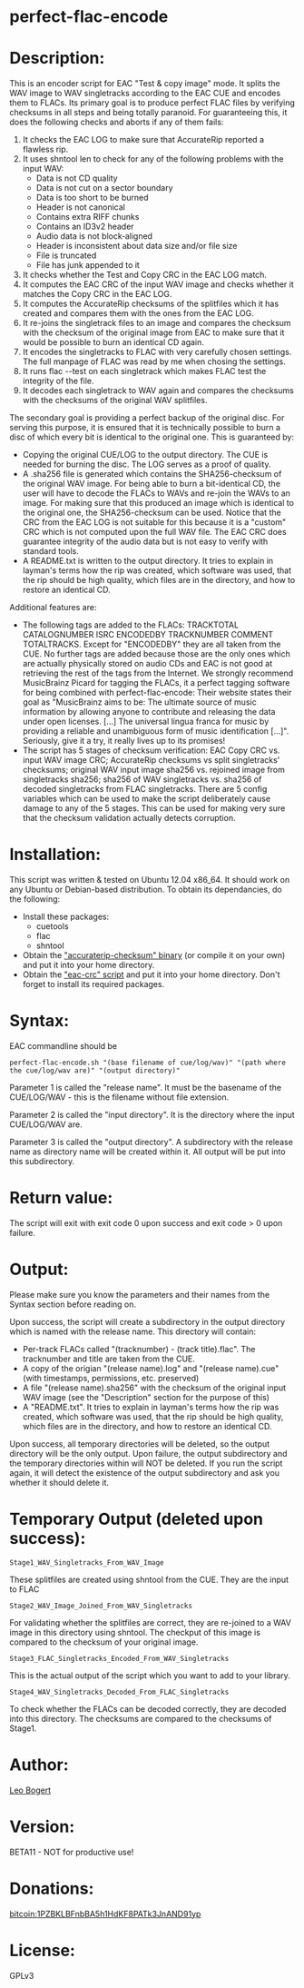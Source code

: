 perfect-flac-encode
===================

# Description:
This is an encoder script for EAC "Test & copy image" mode.
It splits the WAV image to WAV singletracks according to the EAC CUE and encodes them to FLACs.
Its primary goal is to produce perfect FLAC files by verifying checksums in all steps and being totally paranoid.
For guaranteeing this, it does the following checks and aborts if any of them fails:

1. It checks the EAC LOG to make sure that AccurateRip reported a flawless rip.
2. It uses shntool len to check for any of the following problems with the input WAV:
	* Data is not CD quality
	* Data is not cut on a sector boundary
	* Data is too short to be burned
	* Header is not canonical
	* Contains extra RIFF chunks
	* Contains an ID3v2 header
	* Audio data is not block‐aligned
	* Header is inconsistent about data size and/or file size
	* File is truncated
	* File has junk appended to it
3. It checks whether the Test and Copy CRC in the EAC LOG match.
4. It computes the EAC CRC of the input WAV image and checks whether it matches the Copy CRC in the EAC LOG.
5. It computes the AccurateRip checksums of the splitfiles which it has created and compares them with the ones from the EAC LOG.
6. It re-joins the singletrack files to an image and compares the checksum with the checksum of the original image from EAC to make sure that it would be possible to burn an identical CD again.
7. It encodes the singletracks to FLAC with very carefully chosen settings. The full manpage of FLAC was read by me when chosing the settings.
8. It runs flac --test on each singletrack which makes FLAC test the integrity of the file.
9. It decodes each singletrack to WAV again and compares the checksums with the checksums of the original WAV splitfiles.

The secondary goal is providing a perfect backup of the original disc. For serving this purpose, it is ensured that it is technically possible to burn a disc of which every bit is identical to the original one. This is guaranteed by:

* Copying the original CUE/LOG to the output directory. The CUE is needed for burning the disc. The LOG serves as a proof of quality.
* A .sha256 file is generated which contains the SHA256-checksum of the original WAV image. For being able to burn a bit-identical CD, the user will have to decode the FLACs to WAVs and re-join the WAVs to an image. For making sure that this produced an image which is identical to the original one, the SHA256-checksum can be used. Notice that the CRC from the EAC LOG is not suitable for this because it is a "custom" CRC which is not computed upon the full WAV file. The EAC CRC does guarantee integrity of the audio data but is not easy to verify with standard tools.
* A README.txt is written to the output directory. It tries to explain in layman's terms how the rip was created, which software was used, that the rip should be high quality, which files are in the directory, and how to restore an identical CD.

Additional features are:

* The following tags are added to the FLACs: TRACKTOTAL CATALOGNUMBER ISRC ENCODEDBY TRACKNUMBER COMMENT TOTALTRACKS. Except for "ENCODEDBY" they are all taken from the CUE. No further tags are added because those are the only ones which are actually physically stored on audio CDs and EAC is not good at retrieving the rest of the tags from the Internet. We strongly recommend MusicBrainz Picard for tagging the FLACs, it a perfect tagging software for being combined with perfect-flac-encode: Their website states their goal as "MusicBrainz aims to be: The ultimate source of music information by allowing anyone to contribute and releasing the data under open licenses.  [...] The universal lingua franca for music by providing a reliable and unambiguous form of music identification [...]". Seriously, give it a try, it really lives up to its promises!
* The script has 5 stages of checksum verification: EAC Copy CRC vs. input WAV image CRC; AccurateRip checksums vs split singletracks' checksums; original WAV input image sha256 vs. rejoined image from singletracks sha256; sha256 of WAV singletracks vs. sha256 of decoded singletracks from FLAC singletracks. There are 5 config variables which can be used to make the script deliberately cause damage to any of the 5 stages. This can be used for making very sure that the checksum validation actually detects corruption.


# Installation:
This script was written & tested on Ubuntu 12.04 x86_64. It should work on any Ubuntu or Debian-based distribution.
To obtain its dependancies, do the following:

* Install these packages:
	* cuetools
	* flac
	* shntool
* Obtain the ["accuraterip-checksum" binary](https://github.com/leo-bogert/accuraterip-checksum/downloads) (or compile it on your own) and put it into your home directory.
* Obtain the ["eac-crc" script](https://github.com/leo-bogert/eac-crc) and put it into your home directory. Don't forget to install its required packages.


# Syntax:
EAC commandline should be

    perfect-flac-encode.sh "(base filename of cue/log/wav)" "(path where the cue/log/wav are)" "(output directory)" 

Parameter 1 is called the "release name". It must be the basename of the CUE/LOG/WAV - this is the filename without file extension.

Parameter 2 is called the "input directory". It is the directory where the input CUE/LOG/WAV are.

Parameter 3 is called the "output directory". A subdirectory with the release name as directory name will be created within it. All output will be put into this subdirectory.

# Return value:
The script will exit with exit code 0 upon success and exit code > 0 upon failure.

# Output:
Please make sure you know the parameters and their names from the Syntax section before reading on.

Upon success, the script will create a subdirectory in the output directory which is named with the release name.
This directory will contain:

* Per-track FLACs called "(tracknumber) - (track title).flac". The tracknumber and title are taken from the CUE. 
* A copy of the origian "(release name).log" and "(release name).cue" (with timestamps, permissions, etc. preserved)
* A file "(release name).sha256" with the checksum of the original input WAV image (see the "Description" section for the purpose of this)
* A "README.txt". It tries to explain in layman's terms how the rip was created, which software was used, that the rip should be high quality, which files are in the directory, and how to restore an identical CD.

Upon success, all temporary directories will be deleted, so the output directory will be the only output.
Upon failure, the output subdirectory and the temporary directories within will NOT be deleted. If you run the script again, it will detect the existence of the output subdirectory and ask you whether it should delete it.

# Temporary Output (deleted upon success):
    Stage1_WAV_Singletracks_From_WAV_Image
These splitfiles are created using shntool from the CUE. They are the input to FLAC
	
    Stage2_WAV_Image_Joined_From_WAV_Singletracks
For validating whether the splitfiles are correct, they are re-joined to a WAV image in this directory using shntool.
The checkput of this image is compared to the checksum of your original image.

    Stage3_FLAC_Singletracks_Encoded_From_WAV_Singletracks
This is the actual output of the script which you want to add to your library.

    Stage4_WAV_Singletracks_Decoded_From_FLAC_Singletracks
To check whether the FLACs can be decoded correctly, they are decoded into this directory.
The checksums are compared to the checksums of Stage1.

# Author:
[Leo Bogert](http://leo.bogert.de)

# Version:
BETA11 - NOT for productive use!

# Donations:
[bitcoin:1PZBKLBFnbBA5h1HdKF8PATk3JnAND91yp](bitcoin:1PZBKLBFnbBA5h1HdKF8PATk3JnAND91yp)
	
# License:
GPLv3